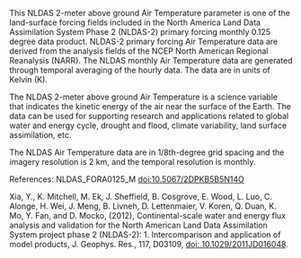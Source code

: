 This NLDAS 2-meter above ground Air Temperature parameter is one of the land-surface forcing fields included in the North America Land Data Assimilation System Phase 2 (NLDAS-2) primary forcing monthly 0.125 degree data product. NLDAS-2 primary forcing Air Temperature data are derived from the analysis fields of the NCEP North American Regional Reanalysis (NARR). The NLDAS monthly Air Temperature data are generated through temporal averaging of the hourly data. The data are in units of Kelvin (K).

The NLDAS 2-meter above ground Air Temperature is a science variable that indicates the kinetic energy of the air near the surface of the Earth. The data can be used for supporting research and applications related to global water and energy cycle, drought and flood, climate variability, land surface assimilation, etc.

The NLDAS Air Temperature data are in 1/8th-degree grid spacing and the imagery resolution is 2 km, and the temporal resolution is monthly.

References: NLDAS_FORA0125_M [doi:10.5067/2DPKB5B5N14O](https://doi.org/10.5067/2DPKB5B5N14O)

Xia, Y., K. Mitchell, M. Ek, J. Sheffield, B. Cosgrove, E. Wood, L. Luo, C. Alonge, H. Wei, J. Meng, B. Livneh, D. Lettenmaier, V. Koren, Q. Duan, K. Mo, Y. Fan, and D. Mocko, (2012), Continental-scale water and energy flux analysis and validation for the North American Land Data Assimilation System project phase 2 (NLDAS-2): 1. Intercomparison and application of model products, J. Geophys. Res., 117, D03109, [doi: 10.1029/2011JD016048](https://doi.org/10.1029/2011JD016048).
